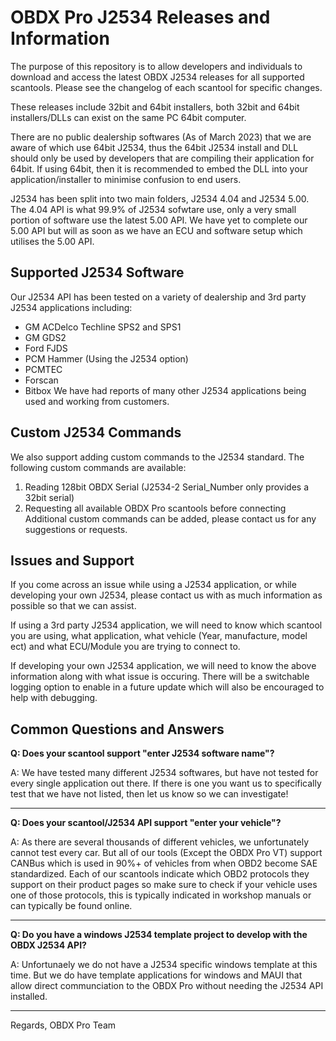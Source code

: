# OBDX Pro J2534 Releases and Information

The purpose of this repository is to allow developers and individuals to download and access the latest OBDX J2534 releases for all supported scantools.
Please see the changelog of each scantool for specific changes.

These releases include 32bit and 64bit installers, both 32bit and 64bit installers/DLLs can exist on the same PC 64bit computer.

There are no public dealership softwares (As of March 2023) that we are aware of which use 64bit J2534, thus the 64bit J2534 install and DLL should only be used by developers that are compiling their application for 64bit. If using 64bit, then it is recommended to embed the DLL into your application/installer to minimise confusion to end users.

J2534 has been split into two main folders, J2534 4.04 and J2534 5.00.
The 4.04 API is what 99.9% of J2534 sofwtare use, only a very small portion of software use the latest 5.00 API.
We have yet to complete our 5.00 API but will as soon as we have an ECU and software setup which utilises the 5.00 API.


## Supported J2534 Software ##

Our J2534 API has been tested on a variety of dealership and 3rd party J2534 applications including:
* GM ACDelco Techline SPS2 and SPS1
* GM GDS2
* Ford FJDS
* PCM Hammer (Using the J2534 option)
* PCMTEC
* Forscan
* Bitbox
We have had reports of many other J2534 applications being used and working from customers.



## Custom J2534 Commands ##

We also support adding custom commands to the J2534 standard. The following custom commands are available:
1) Reading 128bit OBDX Serial (J2534-2 Serial_Number only provides a 32bit serial)
2) Requesting all available OBDX Pro scantools before connecting
Additional custom commands can be added, please contact us for any suggestions or requests.



## Issues and Support ##

If you come across an issue while using a J2534 application, or while developing your own J2534, please contact us with as much information as possible so that we can assist.


If using a 3rd party J2534 application, we will need to know which scantool you are using, what application, what vehicle (Year, manufacture, model ect) and what ECU/Module you are trying to connect to.


If developing your own J2534 application, we will need to know the above information along with what issue is occuring.
There will be a switchable logging option to enable in a future update which will also be encouraged to help with debugging.


## Common Questions and Answers ##

**Q: Does your scantool support "enter J2534 software name"?**

A: We have tested many different J2534 softwares, but have not tested for every single application out there. If there is one you want us to specifically test that we have not listed, then let us know so we can investigate!

- - - -

**Q: Does your scantool/J2534 API support "enter your vehicle"?**

A: As there are several thousands of different vehicles, we unfortunately cannot test every car. But all of our tools (Except the OBDX Pro VT) support CANBus which is used in 90%+ of vehicles from when OBD2 become SAE standardized. Each of our scantools indicate which OBD2 protocols they support on their product pages so make sure to check if your vehicle uses one of those protocols, this is typically indicated in workshop manuals or can typically be found online.

- - - -

**Q: Do you have a windows J2534 template project to develop with the OBDX J2534 API?**

A: Unfortunaely we do not have a J2534 specific windows template at this time. But we do have template applications for windows and MAUI that allow direct communciation to the OBDX Pro without needing the J2534 API installed.

- - - -


Regards,
OBDX Pro Team
